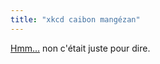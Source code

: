 ```yaml
---
title: "xkcd caibon mangézan"
---
```


[Hmm...](http://www.xkcd.com/c256.html) non c'était juste pour dire.

